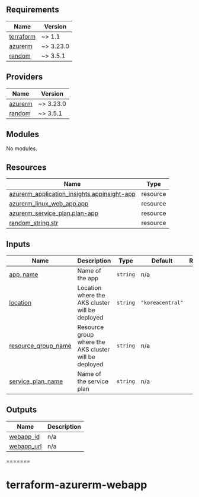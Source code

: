 ## Requirements

| Name | Version |
|------|---------|
| <a name="requirement_terraform"></a> [terraform](#requirement\_terraform) | ~> 1.1 |
| <a name="requirement_azurerm"></a> [azurerm](#requirement\_azurerm) | ~> 3.23.0 |
| <a name="requirement_random"></a> [random](#requirement\_random) | ~> 3.5.1 |

## Providers

| Name | Version |
|------|---------|
| <a name="provider_azurerm"></a> [azurerm](#provider\_azurerm) | ~> 3.23.0 |
| <a name="provider_random"></a> [random](#provider\_random) | ~> 3.5.1 |

## Modules

No modules.

## Resources

| Name | Type |
|------|------|
| [azurerm_application_insights.appinsight-app](https://registry.terraform.io/providers/hashicorp/azurerm/latest/docs/resources/application_insights) | resource |
| [azurerm_linux_web_app.app](https://registry.terraform.io/providers/hashicorp/azurerm/latest/docs/resources/linux_web_app) | resource |
| [azurerm_service_plan.plan-app](https://registry.terraform.io/providers/hashicorp/azurerm/latest/docs/resources/service_plan) | resource |
| [random_string.str](https://registry.terraform.io/providers/hashicorp/random/latest/docs/resources/string) | resource |

## Inputs

| Name | Description | Type | Default | Required |
|------|-------------|------|---------|:--------:|
| <a name="input_app_name"></a> [app\_name](#input\_app\_name) | Name of the app | `string` | n/a | yes |
| <a name="input_location"></a> [location](#input\_location) | Location where the AKS cluster will be deployed | `string` | `"koreacentral"` | no |
| <a name="input_resource_group_name"></a> [resource\_group\_name](#input\_resource\_group\_name) | Resource group where the AKS cluster will be deployed | `string` | n/a | yes |
| <a name="input_service_plan_name"></a> [service\_plan\_name](#input\_service\_plan\_name) | Name of the service plan | `string` | n/a | yes |

## Outputs

| Name | Description |
|------|-------------|
| <a name="output_webapp_id"></a> [webapp\_id](#output\_webapp\_id) | n/a |
| <a name="output_webapp_url"></a> [webapp\_url](#output\_webapp\_url) | n/a |
=======
# terraform-azurerm-webapp
